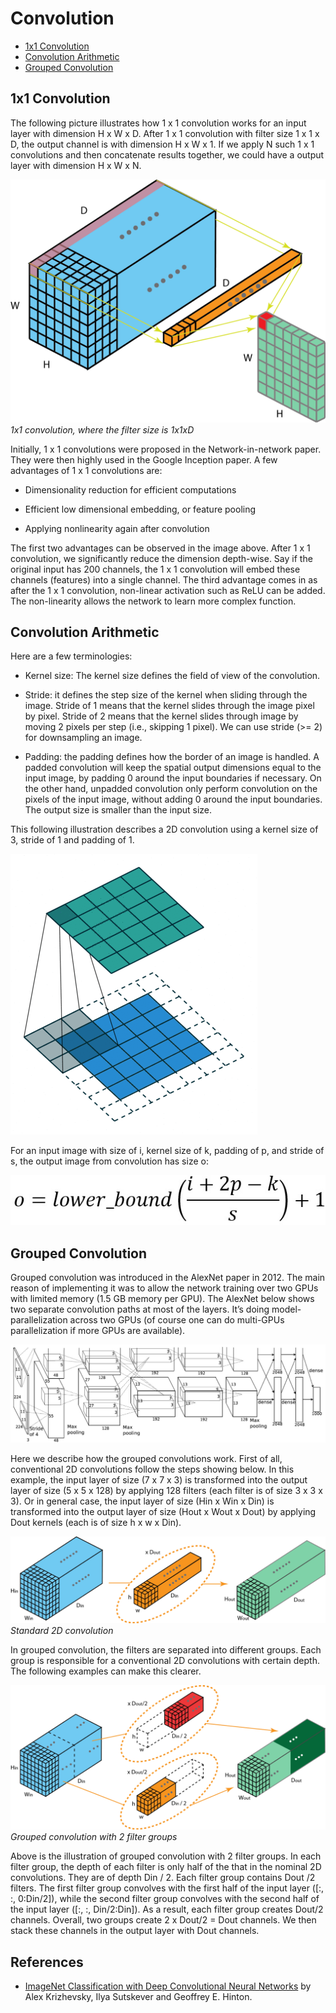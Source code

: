 ﻿# Convolution
  * [1x1 Convolution](#1x1-convolution)
  * [Convolution Arithmetic](#convolution-arithmetic)
  * [Grouped Convolution](#grouped-convolution)
  
## 1x1 Convolution

The following picture illustrates how 1 x 1 convolution works for an input layer with dimension H x W x D. After 1 x 1 convolution with filter size 1 x 1 x D, the output channel is with dimension H x W x 1. If we apply N such 1 x 1 convolutions and then concatenate results together, we could have a output layer with dimension H x W x N.

![1x1 Convolution](./1x1_convolution.png)
*1x1 convolution, where the filter size is 1x1xD*

Initially, 1 x 1 convolutions were proposed in the Network-in-network paper. They were then highly used in the Google Inception paper. A few advantages of 1 x 1 convolutions are:
  * Dimensionality reduction for efficient computations
  
  * Efficient low dimensional embedding, or feature pooling
  
  * Applying nonlinearity again after convolution

The first two advantages can be observed in the image above. After 1 x 1 convolution, we significantly reduce the dimension depth-wise. Say if the original input has 200 channels, the 1 x 1 convolution will embed these channels (features) into a single channel. The third advantage comes in as after the 1 x 1 convolution, non-linear activation such as ReLU can be added. The non-linearity allows the network to learn more complex function.

## Convolution Arithmetic

Here are a few terminologies:

  * Kernel size: The kernel size defines the field of view of the convolution.
  
  * Stride: it defines the step size of the kernel when sliding through the image. Stride of 1 means that the kernel slides through the image pixel by pixel. Stride of 2 means that the kernel slides through image by moving 2 pixels per step (i.e., skipping 1 pixel). We can use stride (>= 2) for downsampling an image.
  
  * Padding: the padding defines how the border of an image is handled. A padded convolution will keep the spatial output dimensions equal to the input image, by padding 0 around the input boundaries if necessary. On the other hand, unpadded convolution only perform convolution on the pixels of the input image, without adding 0 around the input boundaries. The output size is smaller than the input size.
  
This following illustration describes a 2D convolution using a kernel size of 3, stride of 1 and padding of 1.

![](./convolution.gif)

For an input image with size of i, kernel size of k, padding of p, and stride of s, the output image from convolution has size o:

![](./convolution_arithmetic.png)

## Grouped Convolution

Grouped convolution was introduced in the AlexNet paper in 2012. The main reason of implementing it was to allow the network training over two GPUs with limited memory (1.5 GB memory per GPU). The AlexNet below shows two separate convolution paths at most of the layers. It’s doing model-parallelization across two GPUs (of course one can do multi-GPUs parallelization if more GPUs are available).

![AlexNet Architecture](./alexnet_architecture.png)

Here we describe how the grouped convolutions work. First of all, conventional 2D convolutions follow the steps showing below. In this example, the input layer of size (7 x 7 x 3) is transformed into the output layer of size (5 x 5 x 128) by applying 128 filters (each filter is of size 3 x 3 x 3). Or in general case, the input layer of size (Hin x Win x Din) is transformed into the output layer of size (Hout x Wout x Dout) by applying Dout kernels (each is of size h x w x Din).

![Standard 2D convolution](./standard_2d_convolution.png)
*Standard 2D convolution*

In grouped convolution, the filters are separated into different groups. Each group is responsible for a conventional 2D convolutions with certain depth. The following examples can make this clearer.

![Grouped convolution with 2 filter groups](./grouped_convolution.png)
*Grouped convolution with 2 filter groups*

Above is the illustration of grouped convolution with 2 filter groups. In each filter group, the depth of each filter is only half of the that in the nominal 2D convolutions. They are of depth Din / 2. Each filter group contains Dout /2 filters. The first filter group convolves with the first half of the input layer ([:, :, 0:Din/2]), while the second filter group convolves with the second half of the input layer ([:, :, Din/2:Din]). As a result, each filter group creates Dout/2 channels. Overall, two groups create 2 x Dout/2 = Dout channels. We then stack these channels in the output layer with Dout channels.

## References
* [ImageNet Classification with Deep Convolutional Neural Networks](https://papers.nips.cc/paper/4824-imagenet-classification-with-deep-convolutional-neural-networks.pdf) by Alex Krizhevsky, Ilya Sutskever and Geoffrey E. Hinton.
